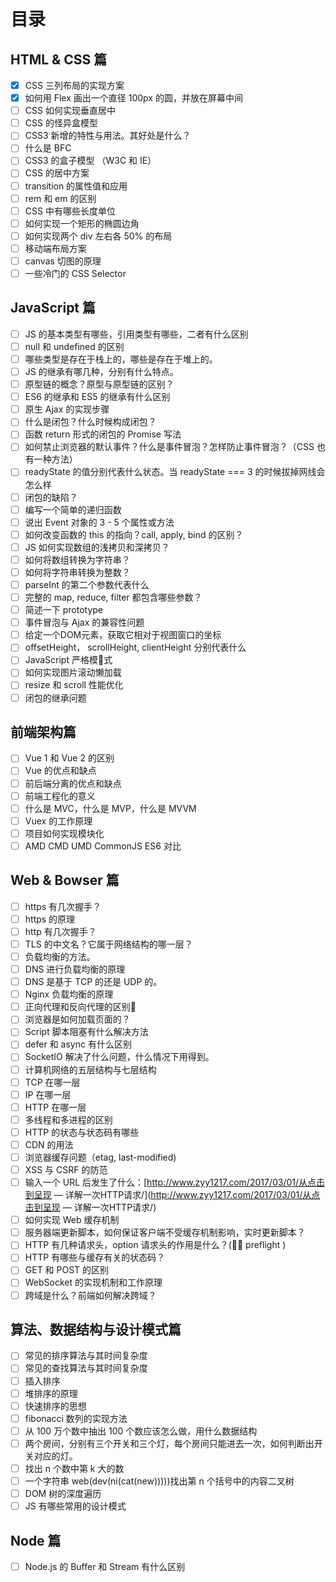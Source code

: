 # 目录

## HTML & CSS 篇

* [x] CSS 三列布局的实现方案
* [x] 如何用 Flex 画出一个直径 100px 的圆，并放在屏幕中间
* [ ] CSS 如何实现垂直居中
* [ ] CSS 的怪异盒模型
* [ ] CSS3 新增的特性与用法。其好处是什么？
* [ ] 什么是 BFC
* [ ] CSS3 的盒子模型 （W3C 和 IE）
* [ ] CSS 的居中方案
* [ ] transition 的属性值和应用
* [ ] rem 和 em 的区别
* [ ] CSS 中有哪些长度单位
* [ ] 如何实现一个矩形的椭圆边角
* [ ] 如何实现两个 div 左右各 50% 的布局
* [ ] 移动端布局方案
* [ ] canvas 切图的原理
* [ ] 一些冷门的 CSS Selector

## JavaScript 篇

* [ ] JS 的基本类型有哪些，引用类型有哪些，二者有什么区别
* [ ] null 和 undefined 的区别
* [ ] 哪些类型是存在于栈上的，哪些是存在于堆上的。
* [ ] JS 的继承有哪几种，分别有什么特点。
* [ ] 原型链的概念？原型与原型链的区别？
* [ ] ES6 的继承和 ES5 的继承有什么区别
* [ ] 原生 Ajax 的实现步骤
* [ ] 什么是闭包？什么时候构成闭包？
* [ ] 函数 return 形式的闭包的 Promise 写法
* [ ] 如何禁止浏览器的默认事件？什么是事件冒泡？怎样防止事件冒泡？（CSS 也有一种方法）
* [ ] readyState 的值分别代表什么状态。当 readyState === 3 的时候拔掉网线会怎么样
* [ ] 闭包的缺陷？
* [ ] 编写一个简单的递归函数
* [ ] 说出 Event 对象的 3 - 5 个属性或方法
* [ ] 如何改变函数的 this 的指向？call, apply, bind 的区别？
* [ ] JS 如何实现数组的浅拷贝和深拷贝？
* [ ] 如何将数组转换为字符串？
* [ ] 如何将字符串转换为整数？
* [ ] parseInt 的第二个参数代表什么
* [ ] 完整的 map, reduce, filter 都包含哪些参数？
* [ ] 简述一下 prototype
* [ ] 事件冒泡与 Ajax 的兼容性问题
* [ ] 给定一个DOM元素，获取它相对于视图窗口的坐标
* [ ] offsetHeight， scrollHeight, clientHeight 分别代表什么
* [ ] JavaScript 严格模式
* [ ] 如何实现图片滚动懒加载
* [ ] resize 和 scroll 性能优化
* [ ] 闭包的继承问题

## 前端架构篇

* [ ] Vue 1 和 Vue 2 的区别
* [ ] Vue 的优点和缺点
* [ ] 前后端分离的优点和缺点
* [ ] 前端工程化的意义
* [ ] 什么是 MVC，什么是 MVP，什么是 MVVM
* [ ] Vuex 的工作原理
* [ ] 项目如何实现模块化
* [ ] AMD CMD UMD CommonJS ES6 对比

## Web & Bowser 篇

* [ ] https 有几次握手？
* [ ] https 的原理
* [ ] http 有几次握手？
* [ ] TLS 的中文名？它属于网络结构的哪一层？
* [ ] 负载均衡的方法。
* [ ] DNS 进行负载均衡的原理
* [ ] DNS 是基于 TCP 的还是 UDP 的。
* [ ] Nginx 负载均衡的原理
* [ ] 正向代理和反向代理的区别
* [ ] 浏览器是如何加载页面的？
* [ ] Script 脚本阻塞有什么解决方法
* [ ] defer 和 async 有什么区别
* [ ] SocketIO 解决了什么问题，什么情况下用得到。
* [ ] 计算机网络的五层结构与七层结构
* [ ] TCP 在哪一层
* [ ] IP 在哪一层
* [ ] HTTP 在哪一层
* [ ] 多线程和多进程的区别
* [ ] HTTP 的状态与状态码有哪些
* [ ] CDN 的用法
* [ ] 浏览器缓存问题（etag, last-modified\)
* [ ] XSS 与 CSRF 的防范
* [ ] 输入一个 URL 后发生了什么：[http://www.zyy1217.com/2017/03/01/从点击到呈现 — 详解一次HTTP请求/](http://www.zyy1217.com/2017/03/01/从点击到呈现 — 详解一次HTTP请求/)
* [ ] 如何实现 Web 缓存机制
* [ ] 服务器端更新脚本，如何保证客户端不受缓存机制影响，实时更新脚本？
* [ ] HTTP 有几种请求头，option 请求头的作用是什么？\( preflight \)
* [ ] HTTP 有哪些与缓存有关的状态码？
* [ ] GET 和 POST 的区别
* [ ] WebSocket 的实现机制和工作原理
* [ ] 跨域是什么？前端如何解决跨域？

## 算法、数据结构与设计模式篇

* [ ] 常见的排序算法与其时间复杂度
* [ ] 常见的查找算法与其时间复杂度
* [ ] 插入排序
* [ ] 堆排序的原理
* [ ] 快速排序的思想
* [ ] fibonacci 数列的实现方法
* [ ] 从 100 万个数中抽出 100 个数应该怎么做，用什么数据结构
* [ ] 两个房间，分别有三个开关和三个灯，每个房间只能进去一次，如何判断出开关对应的灯。
* [ ] 找出 n 个数中第 k 大的数
* [ ] 一个字符串 web\(dev\(ni\(cat\(new\)\)\)\)\)找出第 n 个括号中的内容二叉树
* [ ] DOM 树的深度遍历
* [ ] JS 有哪些常用的设计模式

## Node 篇

* [ ] Node.js 的 Buffer 和 Stream 有什么区别


